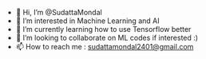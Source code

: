- 👋 Hi, I’m @SudattaMondal
- 👀 I’m interested in Machine Learning and AI
- 🌱 I’m currently learning how to use Tensorflow better
- 💞️ I’m looking to collaborate on ML codes if interested :)
- 📫 How to reach me : sudattamondal2401@gmail.com

<!---
SudattaMondal2401/SudattaMondal2401 is a ✨ special ✨ repository because its `README.md` (this file) appears on your GitHub profile.
You can click the Preview link to take a look at your changes.
--->
